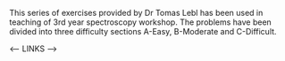 This series of exercises provided by Dr Tomas Lebl has been used in teaching of 3rd year spectroscopy workshop. The problems have been divided into three difficulty sections A-Easy, B-Moderate and C-Difficult.

<-- LINKS -->
